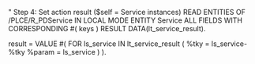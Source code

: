 " Step 4: Set action result ($self = Service instances)
  READ ENTITIES OF /PLCE/R_PDService IN LOCAL MODE
    ENTITY Service
      ALL FIELDS WITH CORRESPONDING #( keys )
    RESULT DATA(lt_service_result).

  result = VALUE #( FOR ls_service IN lt_service_result ( %tky   = ls_service-%tky
                                                         %param = ls_service ) ).
